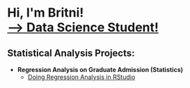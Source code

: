 <h1>Hi, I'm Britni! <br/><a href="https://www.linkedin.com/in/britnibarcelo"> --> Data Science Student!</a>

<h2>Statistical Analysis Projects:</h2>

- <b>Regression Analysis on Graduate Admission (Statistics)</b>
  - <a href="https://github.com/brit-dotcom/Regression_Analysis">[Doing Regression Analysis in RStudio]()

